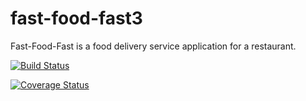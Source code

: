 # fast-food-fast3
Fast-Food-Fast is a food delivery service application for a restaurant.

[![Build Status](https://travis-ci.org/engjames/fastfoodfast.svg?branch=feature)](https://travis-ci.org/engjames/fastfoodfast)

[![Coverage Status](https://coveralls.io/repos/github/engjames/fastfoodfast/badge.svg?branch=master)](https://coveralls.io/github/engjames/fastfoodfast?branch=master)



